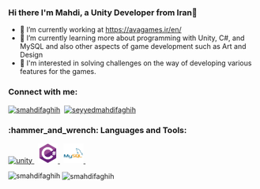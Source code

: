 ### Hi there I'm Mahdi, a Unity Developer from Iran👋

- 🔭 I’m currently working at https://avagames.ir/en/
- 🌱 I’m currently learning more about programming with Unity, C#, and MySQL and also other aspects of game development such as Art and Design
- 👀 I'm interested in solving challenges on the way of developing various features for the games.

<h3 align="left">Connect with me:</h3>
<p align="left">
<a href="https://twitter.com/smahdifaghih" target="blank"><img align="center" src="https://raw.githubusercontent.com/rahuldkjain/github-profile-readme-generator/master/src/images/icons/Social/twitter.svg" alt="smahdifaghih" height="30" width="40" /></a>&nbsp
<a href="https://linkedin.com/in/seyyedmahdifaghih" target="blank"><img align="center" src="https://raw.githubusercontent.com/rahuldkjain/github-profile-readme-generator/master/src/images/icons/Social/linked-in-alt.svg" alt="seyyedmahdifaghih" height="30" width="40" /></a>&nbsp
</p>

<h3 align="left">:hammer_and_wrench: Languages and Tools:</h3>
<p align="left">
<a href="https://unity.com/" target="_blank" rel="noreferrer"> <img src="https://www.vectorlogo.zone/logos/unity3d/unity3d-icon.svg" alt="unity" width="40" height="40"/> </a>&nbsp
<a href="https://www.w3schools.com/cs/" target="_blank" rel="noreferrer"> <img src="https://raw.githubusercontent.com/devicons/devicon/master/icons/csharp/csharp-original.svg" alt="csharp" width="40" height="40"/> </a>&nbsp
<a href="https://www.mysql.com/" target="_blank" rel="noreferrer"> <img src="https://raw.githubusercontent.com/devicons/devicon/master/icons/mysql/mysql-original-wordmark.svg" alt="mysql" width="40" height="40"/> </a>&nbsp
</p>

<p><img align="left" src="https://github-readme-stats.vercel.app/api/top-langs?username=smahdifaghih&show_icons=true&locale=en&layout=compact" alt="smahdifaghih" /></p>

<p>&nbsp;<img align="center" src="https://github-readme-stats.vercel.app/api?username=smahdifaghih&show_icons=true&locale=en" alt="smahdifaghih" /></p>
